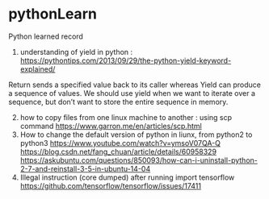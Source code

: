 # pythonLearn
Python learned record


1. understanding of yield in python : https://pythontips.com/2013/09/29/the-python-yield-keyword-explained/ 
   
   
  Return sends a specified value back to its caller whereas Yield can produce a sequence of values. We should use yield when we want to iterate over a sequence, but don’t want to store the entire sequence in memory.

2. how to copy files from one linux machine to another : using scp command https://www.garron.me/en/articles/scp.html 
3. How to change the default version of python in liunx, from python2 to python3 https://www.youtube.com/watch?v=ymsoV07QA-Q 
   https://blog.csdn.net/fang_chuan/article/details/60958329
   https://askubuntu.com/questions/850093/how-can-i-uninstall-python-2-7-and-reinstall-3-5-in-ubuntu-14-04
4. Illegal instruction (core dumped) after running import tensorflow  https://github.com/tensorflow/tensorflow/issues/17411 
